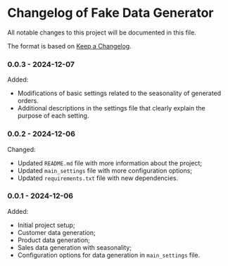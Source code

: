 # Changelog of Fake Data Generator

All notable changes to this project will be documented in this file.

The format is based on [Keep a Changelog](https://keepachangelog.com/en/1.0.0/).

### 0.0.3 - 2024-12-07
Added:
- Modifications of basic settings related to the seasonality of generated orders.
- Additional descriptions in the settings file that clearly explain the purpose of each setting.

### 0.0.2 - 2024-12-06
Changed:
- Updated `README.md` file with more information about the project;
- Updated `main_settings` file with more configuration options;
- Updated `requirements.txt` file with new dependencies.

### 0.0.1 - 2024-12-06
Added:
- Initial project setup;
- Customer data generation;
- Product data generation;
- Sales data generation with seasonality;
- Configuration options for data generation in `main_settings` file.